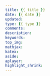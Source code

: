 ```yaml
---
title: {{ title }}
date: {{ date }}
updated:
type: {{ type }}
comments:
description:
keywords:
top_img:
mathjax:
katex:
aside:
aplayer:
highlight_shrink:
---
```




